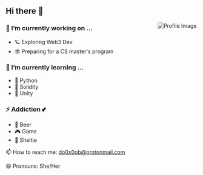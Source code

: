 <h2>Hi there 👋</h2>
  <img align='right' src="https://github.com/do0x0ob/do0x0ob/assets/153002627/460dd01c-7a0d-4fbf-bca9-749548d10737" alt="Profile Image">

  <h3>🔭 I’m currently working on ...</h3>
  <ul>
    <li>🪐 Exploring Web3 Dev</li>
    <li>㊫ Preparing for a CS master's program</li>
  </ul>

  <h3>🌱 I’m currently learning ...</h3>
  <ul>
    <li>🐍 Python</li>
    <li>🧊 Solidity</li>
    <li>👾 Unity</li>
  </ul>

  <h3>⚡ Addiction 💕</h3>
  <ul>
    <li>🍺 Beer</li>
    <li>🎮 Game</li>
    <li>🐾 Sheltie</li>
  </ul>

  <p>📫 How to reach me: <a href="mailto:do0x0ob@protonmail.com">do0x0ob@protonmail.com</a></p>
  <p>😄 Pronouns: She/Her</p>
